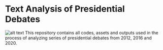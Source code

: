 # Text Analysis of Presidential Debates
![alt text](https://ca-times.brightspotcdn.com/dims4/default/e62b27d/2147483647/strip/true/crop/6000x4000+0+0/resize/840x560!/quality/90/?url=https%3A%2F%2Fcalifornia-times-brightspot.s3.amazonaws.com%2Fa0%2Feb%2F325a9c0246c99aa6ee1da3e79c99%2Felection-2020-debate-76802.jpg)
This repository contains all codes, assets and outputs used in the process of analyzing series of presidential debates from 2012, 2016 and 2020.
